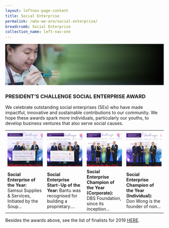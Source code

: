 ```yaml
---
layout: leftnav-page-content
title: Social Enterprise
permalink: /who-we-are/social-enterprise/
breadcrumb: Social Enterprise
collection_name: left-nav-one
---
```


![Presidents Challenge Social Enterprise Award Banner](/images/sea-banner_2.jpg "Presidents Challenge Social Enterprise Award Banner")

### PRESIDENT’S CHALLENGE SOCIAL ENTERPRISE AWARD
We celebrate outstanding social enterprises (SEs) who have made impactful, innovative and sustainable contributions to our community.
We hope these awards spark more individuals, particularly our youths, to develop business ventures that also serve social causes.

<!-- |**President’s Star Charity 2018**|**“Start Small Dream Big” project 2018**|**People's Association Community Service Project**|**Raffles Girls’ School’s fundraising booth**|
![Partner Story 1](/images/President-s-Star-Charity.jpg "Partner Story 1")|![Partner Story 2](/images/PCF-Eunos_2.jpg "Partner Story 2")|![Partner Story 3](/images/PA.jpg "Partner Story 3")|![Partner Story 4](/images/Partner-Story4.jpg "Partner Story 4")|
|President’s Star Charity by Mediacorp brings together star-power to raise funds for President’s Challenge ...|A small effort brings so much joy. All you need is some time to spare.|Don't hide your talent. Share it for a meaningful cause. Give freely, live fully.|Volunteerism is a good way for families to have fun and feel closer & children learn about compassion.|
-->

<table>
<!--  <tr>
     <td width="25%">
       <b>President’s Star Charity 2018</b>
     </td>
     <td width="25%">
       <b>“Start Small Dream Big” project 2018</b>
     </td>
     <td width="25%">
       <b>People's Association Community Service Project</b>
     </td>
     <td width="25%">
       <b>Raffles Girls’ School’s fundraising booth</b>
     </td>
  </tr>-->
  <tr>
     <td width="25%">
       <img src="/images/SE-of-the-Year_Samsui.jpg" alt="Samsui Supplies &amp; Services Pte Ltd" />
     </td>
     <td width="25%">
       <img src="/images/SE-Startup-of-the-Year_Bantu.jpg" alt="Bantu Pte Ltd" />
     </td>
     <td width="25%">
       <img src="/images/SE-Champion-of-the-Year-(Corporate)_DBS.jpg" alt="DBS/DBS Foundation" />
     </td>
     <td width="25%">
        <img src="/images/SE-Champion-of-the-Year-(Individual)_Mr-Don-Wong.jpg" alt="Don Wong" />
     </td>
  </tr>
  <tr>
     <td>
       <strong>Social Enterprise of the Year: </strong>Samsui Supplies &amp; Services, Initiated by the Soup...
     </td>
     <td>
       <strong>Social Enterprise Start-Up of the Year: </strong> Bantu was recognised for building a proprietary....
     </td>
     <td>
       <strong>Social Enterprise Champion of the Year (Corporate): </strong> DBS Foundation, since its inception...
     </td>
     <td>
        <strong>Social Enterprise Champion of the Year (Individual): </strong> Don Wong is the founder of non...
     </td>
  </tr>
</table>

<!-- Besides the awards above, see the list of finalists for 2019 [HERE](http://www.raise.sg/president-s-challenge-social-enterprise-award.html){:target="_blank"}. -->

Besides the awards above, see the list of finalists for 2019 [HERE](http://www.raise.sg/president-s-challenge-social-enterprise-award.html).
